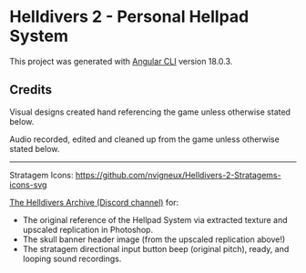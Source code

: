# Helldivers 2 - Personal Hellpad System

This project was generated with [Angular CLI](https://github.com/angular/angular-cli) version 18.0.3.

## Credits
Visual designs created hand referencing the game unless otherwise stated below.

Audio recorded, edited and cleaned up from the game unless otherwise stated below.

-----

Stratagem Icons: https://github.com/nvigneux/Helldivers-2-Stratagems-icons-svg

[The Helldivers Archive (Discord channel)](https://discord.com/invite/helldiversarchive) for:
* The original reference of the Hellpad System via extracted texture and upscaled replication in Photoshop.
* The skull banner header image (from the upscaled replication above!)
* The stratagem directional input button beep (original pitch), ready, and looping sound recordings.